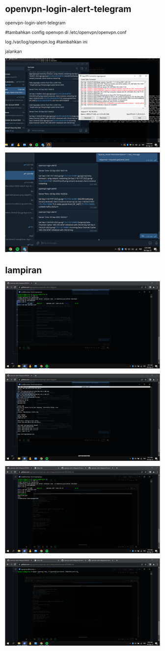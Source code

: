 # openvpn-login-alert-telegram
openvpn-login-alert-telegram


#tambahkan config openvpn di /etc/openvpn/openvpn.conf

log /var/log/openvpn.log #tambahkan ini

jalankan


![image](https://github.com/agungsoboru/openvpn-alert-telegram/blob/main/Screenshot%20(71).png)

![image](https://github.com/agungsoboru/openvpn-alert-telegram/blob/main/Capture.PNG)

# lampiran

![image](https://github.com/agungsoboru/openvpn-alert-telegram/blob/main/Screenshot%20(75).png)

![image](https://github.com/agungsoboru/openvpn-alert-telegram/blob/main/Screenshot%20(76).png)

![image](https://github.com/agungsoboru/openvpn-alert-telegram/blob/main/Screenshot%20(77).png)

![image](https://github.com/agungsoboru/openvpn-alert-telegram/blob/main/Screenshot%20(78).png)


